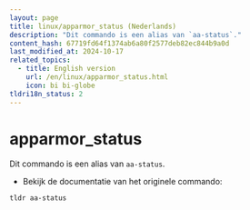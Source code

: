 ```yaml
---
layout: page
title: linux/apparmor_status (Nederlands)
description: "Dit commando is een alias van `aa-status`."
content_hash: 67719fd64f1374ab6a80f2577deb82ec844b9a0d
last_modified_at: 2024-10-17
related_topics:
  - title: English version
    url: /en/linux/apparmor_status.html
    icon: bi bi-globe
tldri18n_status: 2
---
```

# apparmor_status

Dit commando is een alias van `aa-status`.

- Bekijk de documentatie van het originele commando:

`tldr aa-status`

